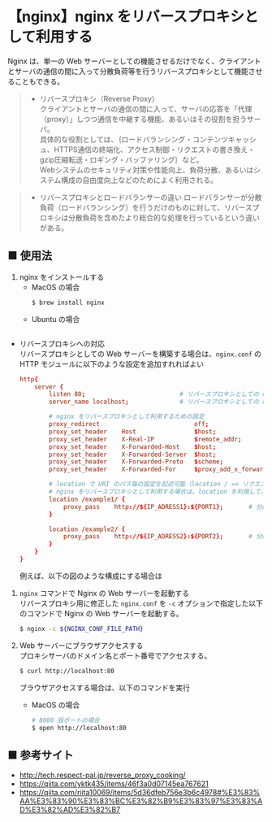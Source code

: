 # 【nginx】nginx をリバースプロキシとして利用する
Nginx は、単一の Web サーバーとしての機能させるだけでなく、クライアントとサーバの通信の間に入って分散負荷等を行うリバースプロキシとして機能させることもできる。

> - リバースプロキシ（Reverse Proxy）<br>
> クライアントとサーバの通信の間に入って、サーバの応答を「代理（proxy）」しつつ通信を中継する機能、あるいはその役割を担うサーバ。<br>
> 具体的な役割としては、｛ロードバランシング・コンテンツキャッシュ、HTTPS通信の終端化、アクセス制御・リクエストの書き換え・gzip圧縮転送・ロギング・バッファリング｝など。<br>
> Webシステムのセキュリティ対策や性能向上、負荷分散、あるいはシステム構成の自由度向上などのためによく利用される。

> - リバースプロキシとロードバランサーの違い
> ロードバランサーが分散負荷（ロードバランシング）を行うだけのものに対して、リバースプロキシは分散負荷を含めたより総合的な処理を行っているという違いがある。

## ■ 使用法

1. nginx をインストールする<br>
    - MacOS の場合
        ```sh
        $ brew install nginx
        ```
    - Ubuntu の場合
        ```sh
        ```

- リバースプロキシへの対応<br>
    リバースプロキシとしての Web サーバーを構築する場合は、`nginx.conf` の HTTP モジュールに以下のような設定を追加すれればよい
    ```conf
    http{
        server {
            listen 80;                          # リバースプロキシとしての nginx サーバーの IP アドレスとポート番号（ポート番号のみの指定も可能）
            server_name localhost;              # リバースプロキシとしての nginx サーバーのドメイン名（www.example.com など）

            # nginx をリバースプロキシとして利用するための設定
            proxy_redirect                          off;
            proxy_set_header    Host                $host;
            proxy_set_header    X-Real-IP           $remote_addr;
            proxy_set_header    X-Forwarded-Host    $host;
            proxy_set_header    X-Forwarded-Server  $host;
            proxy_set_header    X-Forwarded-Proto   $scheme;
            proxy_set_header    X-Forwarded-For     $proxy_add_x_forwarded_for;

            # location で URI のパス毎の設定を記述可能（location / => リクエストURIのパスが "/", location /example/ => リクエストURIのパスが "/example"）
            # nginx をリバースプロキシとして利用する場合は、location を利用して、分散負荷先のリクエスト URL を個別に設定する
            location /example1/ {
                proxy_pass    http://${IP_ADRESS1}:${PORT1};       # 分散負荷先１のリクエスト URL
            }

            location /example2/ {
                proxy_pass    http://${IP_ADRESS2}:${PORT2};       # 分散負荷先２のリクエスト URL
            }
        }
    }
    ```

    例えば、以下の図のような構成にする場合は


1. `nginx` コマンドで Nginx の Web サーバーを起動する<br>
    リバースプロキシ用に修正した `nginx.conf` を `-c` オプションで指定した以下のコマンドで Nginx の Web サーバーを起動する。
    ```sh
    $ nginx -c ${NGINX_CONF_FILE_PATH}
    ```

1. Web サーバーにブラウザアクセスする<br>
    プロキシサーバのドメイン名とポート番号でアクセスする。
    ```sh
    $ curl http://localhost:80
    ```

    ブラウザアクセスする場合は、以下のコマンドを実行
    - MacOS の場合
        ```sh
        # 8080 版ポートの場合
        $ open http://localhost:80
        ```

## ■ 参考サイト
- http://tech.respect-pal.jp/reverse_proxy_cooking/
- https://qiita.com/yktk435/items/46f3a0d07145ea767621
- https://qiita.com/riita10069/items/5d36dfeb756e3b6c4978#%E3%83%AA%E3%83%90%E3%83%BC%E3%82%B9%E3%83%97%E3%83%AD%E3%82%AD%E3%82%B7

